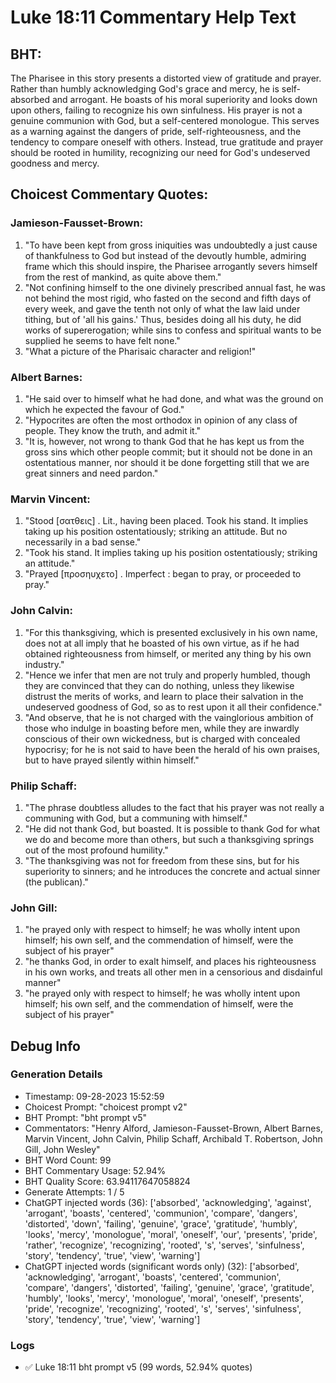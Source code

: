# Luke 18:11 Commentary Help Text

## BHT:
The Pharisee in this story presents a distorted view of gratitude and prayer. Rather than humbly acknowledging God's grace and mercy, he is self-absorbed and arrogant. He boasts of his moral superiority and looks down upon others, failing to recognize his own sinfulness. His prayer is not a genuine communion with God, but a self-centered monologue. This serves as a warning against the dangers of pride, self-righteousness, and the tendency to compare oneself with others. Instead, true gratitude and prayer should be rooted in humility, recognizing our need for God's undeserved goodness and mercy.

## Choicest Commentary Quotes:
### Jamieson-Fausset-Brown:
1. "To have been kept from gross iniquities was undoubtedly a just cause of thankfulness to God but instead of the devoutly humble, admiring frame which this should inspire, the Pharisee arrogantly severs himself from the rest of mankind, as quite above them."
2. "Not confining himself to the one divinely prescribed annual fast, he was not behind the most rigid, who fasted on the second and fifth days of every week, and gave the tenth not only of what the law laid under tithing, but of 'all his gains.' Thus, besides doing all his duty, he did works of supererogation; while sins to confess and spiritual wants to be supplied he seems to have felt none."
3. "What a picture of the Pharisaic character and religion!"

### Albert Barnes:
1. "He said over to himself what he had done, and what was the ground on which he expected the favour of God."
2. "Hypocrites are often the most orthodox in opinion of any class of people. They know the truth, and admit it."
3. "It is, however, not wrong to thank God that he has kept us from the gross sins which other people commit; but it should not be done in an ostentatious manner, nor should it be done forgetting still that we are great sinners and need pardon."

### Marvin Vincent:
1. "Stood [σατθεις] . Lit., having been placed. Took his stand. It implies taking up his position ostentatiously; striking an attitude. But no necessarily in a bad sense."
2. "Took his stand. It implies taking up his position ostentatiously; striking an attitude."
3. "Prayed [προσηυχετο] . Imperfect : began to pray, or proceeded to pray."

### John Calvin:
1. "For this thanksgiving, which is presented exclusively in his own name, does not at all imply that he boasted of his own virtue, as if he had obtained righteousness from himself, or merited any thing by his own industry."
2. "Hence we infer that men are not truly and properly humbled, though they are convinced that they can do nothing, unless they likewise distrust the merits of works, and learn to place their salvation in the undeserved goodness of God, so as to rest upon it all their confidence."
3. "And observe, that he is not charged with the vainglorious ambition of those who indulge in boasting before men, while they are inwardly conscious of their own wickedness, but is charged with concealed hypocrisy; for he is not said to have been the herald of his own praises, but to have prayed silently within himself."

### Philip Schaff:
1. "The phrase doubtless alludes to the fact that his prayer was not really a communing with God, but a communing with himself."
2. "He did not thank God, but boasted. It is possible to thank God for what we do and become more than others, but such a thanksgiving springs out of the most profound humility."
3. "The thanksgiving was not for freedom from these sins, but for his superiority to sinners; and he introduces the concrete and actual sinner (the publican)."

### John Gill:
1. "he prayed only with respect to himself; he was wholly intent upon himself; his own self, and the commendation of himself, were the subject of his prayer"
2. "he thanks God, in order to exalt himself, and places his righteousness in his own works, and treats all other men in a censorious and disdainful manner"
3. "he prayed only with respect to himself; he was wholly intent upon himself; his own self, and the commendation of himself, were the subject of his prayer"


## Debug Info
### Generation Details
- Timestamp: 09-28-2023 15:52:59
- Choicest Prompt: "choicest prompt v2"
- BHT Prompt: "bht prompt v5"
- Commentators: "Henry Alford, Jamieson-Fausset-Brown, Albert Barnes, Marvin Vincent, John Calvin, Philip Schaff, Archibald T. Robertson, John Gill, John Wesley"
- BHT Word Count: 99
- BHT Commentary Usage: 52.94%
- BHT Quality Score: 63.94117647058824
- Generate Attempts: 1 / 5
- ChatGPT injected words (36):
	['absorbed', 'acknowledging', 'against', 'arrogant', 'boasts', 'centered', 'communion', 'compare', 'dangers', 'distorted', 'down', 'failing', 'genuine', 'grace', 'gratitude', 'humbly', 'looks', 'mercy', 'monologue', 'moral', 'oneself', 'our', 'presents', 'pride', 'rather', 'recognize', 'recognizing', 'rooted', 's', 'serves', 'sinfulness', 'story', 'tendency', 'true', 'view', 'warning']
- ChatGPT injected words (significant words only) (32):
	['absorbed', 'acknowledging', 'arrogant', 'boasts', 'centered', 'communion', 'compare', 'dangers', 'distorted', 'failing', 'genuine', 'grace', 'gratitude', 'humbly', 'looks', 'mercy', 'monologue', 'moral', 'oneself', 'presents', 'pride', 'recognize', 'recognizing', 'rooted', 's', 'serves', 'sinfulness', 'story', 'tendency', 'true', 'view', 'warning']

### Logs
- ✅ Luke 18:11 bht prompt v5 (99 words, 52.94% quotes)